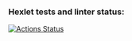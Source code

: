 ### Hexlet tests and linter status:
[![Actions Status](https://github.com/DaryaSHCH/java-project-71/workflows/hexlet-check/badge.svg)](https://github.com/DaryaSHCH/java-project-71/actions)